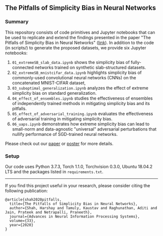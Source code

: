 ## The Pitfalls of Simplicity Bias in Neural Networks

### Summary

This repository consists of code primitives and Jupyter notebooks that can be used to replicate and extend the findings presented in the paper "The Pitfalls of Simplicity Bias in Neural Networks" ([link](https://arxiv.org/abs/2006.07710)). In addition to the code (in scripts/) to generate the proposed datasets, we provide six Jupyter notebooks:

1. ```01_extremeSB_slab_data.ipynb``` shows the simplicity bias of fully-connected networks trained on synthetic slab-structured datasets.
2. ```02_extremeSB_mnistcifar_data.ipynb``` highlights simplicity bias of commonly-used convolutional neural networks (CNNs) on the concatenated MNIST-CIFAR dataset,
3. ```03_suboptimal_generalization.ipynb``` analyzes the effect of extreme simplicity bias on standard generalization.
4. ```04_effect_of_ensembles.ipynb``` studies the effectiveness of ensembles of independently trained methods in mitigating simplicity bias and its pitfalls.
5. ```05_effect_of_adversarial_training.ipynb``` evaluates the effectiveness of adversarial training in mitigating simplicity bias. 
6. ```06_uaps.ipynb``` demonstrates how extreme simplicity bias can lead to small-norm and data-agnostic "universal" adversarial perturbations that nullify performance of SGD-trained neural networks.


Please check out our [paper](https://arxiv.org/abs/2006.07710) or [poster](http://harshay.me/pdf/poster_neurips20_simplicitybias.pdf) for more details.  

###  Setup

Our code uses Python 3.7.3, Torch 1.1.0, Torchvision 0.3.0, Ubuntu 18.04.2 LTS and the packages listed in `requirements.txt`.

---

If you find this project useful in your research, please consider citing the following publication:

```
@article{shah2020pitfalls,
  title={The Pitfalls of Simplicity Bias in Neural Networks},
  author={Shah, Harshay and Tamuly, Kaustav and Raghunathan, Aditi and Jain, Prateek and Netrapalli, Praneeth},
  journal={Advances in Neural Information Processing Systems},
  volume={33},
  year={2020}
}
```

